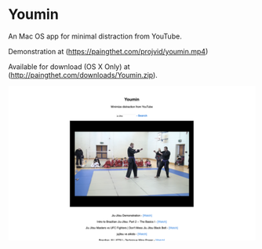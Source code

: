 # Youmin
 An Mac OS app for minimal distraction from YouTube.
 
 Demonstration at (https://paingthet.com/projvid/youmin.mp4)
 
 Available for download (OS X Only) at (http://paingthet.com/downloads/Youmin.zip).
 
 ![Image of screenshot](preview.png)
